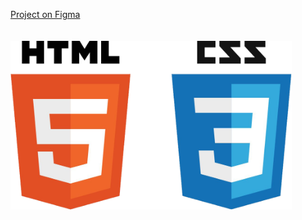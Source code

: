 [Project on Figma](<https://www.figma.com/file/oTYBECAN79dXy19hzWObO4/Web-Studio-(Version-2.1)?node-id=1%3A3330>)
  <br /> <br /> <br />
<img src="./html-css.png" alt="html-css" width="450">
